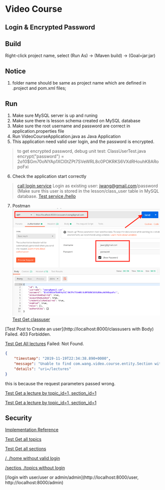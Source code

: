 # Video Course

## Login & Encrypted Password


## Build

Right-click project name, select (Run As) -> (Maven build) -> (Goal=jar:jar)

## Notice
1. folder name should be same as project name which are defined in .project and pom.xml files;

## Run
1. Make sure MySQL server is up and runing
2. Make sure there is lesson schema created on MySQL database
3. Make sure the root username and password are correct in application.properties file
4. Run VideoCourseApplication.java as Java Application 
5. This application need valid user login, and the password is encrypted.
>to get encrypted password, debug unit test: ClassUserTest.java
encrypt("password") = $2a$10$Gm70oNYAp1XCl0tZPt7SVeWRL8c0POKRKS6VXdRHouhK8ARopoFxi
6. Check the application start correctly
> [call login service](http://localhost:8000/login)
Login as existing user: jwang@gmail.com/password (Make sure this user is stored in the lesson/class_user table in MySQL database.
[Test service /hello](http://localhost:8000/hello)
7. Postman
![Postman Get user](getUser.png)
[Test Get classuser](http://localhost:8000/classusers/cwang@gmail.com)

[Test Post to Create an user](http://localhost:8000/classusers with Body) Failed. 403 Forbidden.

[Test Get All lectures](http://localhost:8000/lectures) Failed: Not Found.
```json
{
    "timestamp": "2019-11-19T22:34:38.890+0000",
    "message": "Unable to find com.wang.video.course.entity.Section with id 2; nested exception is javax.persistence.EntityNotFoundException: Unable to find com.wang.video.course.entity.Section with id 2",
    "details": "uri=/lectures"
}
```
this is because the request parameters passed wrong.

[Test Get a lecture by topic_id=1, section_id=1](http://localhost:8000/topics/1/sections/1)

[Test Get a lecture by topic_id=1, section_id=1](http://localhost:8000/topics/1/sections/1/lectures/3)

## Security
[Implementation Reference](https://grokonez.com/spring-framework/spring-mvc/spring-security-config-security-mvc-web-spring-boot)

[Test Get all topics](http://localhost:8000/topics)

[Test Get all sections](http://localhost:8000/sections)

[/, /home without valid login](http://localhost:8000)

[/sectios, /topics without login](http://localhost:8000/sections)

[/login with user/user or admin/admin](http://localhost:8000/user, http://localhost:8000/admin)